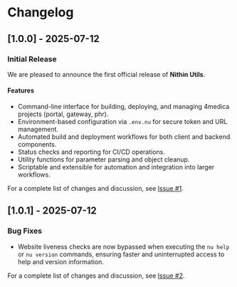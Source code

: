 # Changelog

## [1.0.0] - 2025-07-12

### Initial Release

We are pleased to announce the first official release of **Nithin Utils**.

#### Features

- Command-line interface for building, deploying, and managing 4medica projects (portal, gateway, phr).
- Environment-based configuration via `.env.nu` for secure token and URL management.
- Automated build and deployment workflows for both client and backend components.
- Status checks and reporting for CI/CD operations.
- Utility functions for parameter parsing and object cleanup.
- Scriptable and extensible for automation and integration into larger workflows.

For a complete list of changes and discussion, see [Issue #1](https://github.com/codebynithin/nithin-utils/issues/1).

## [1.0.1] - 2025-07-12

### Bug Fixes

- Website liveness checks are now bypassed when executing the `nu help` or `nu version` commands, ensuring faster and uninterrupted access to help and version information.

For a complete list of changes and discussion, see [Issue #2](https://github.com/codebynithin/nithin-utils/issues/2).
